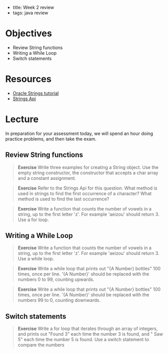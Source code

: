 - title: Week 2 review
- tags: java review

# Objectives
* Review String functions
* Writing a While Loop
* Switch statements

# Resources
* [Oracle Strings tutorial](https://docs.oracle.com/javase/tutorial/java/data/strings.html)
* [Strings Api](https://docs.oracle.com/javase/7/docs/api/java/lang/String.html)

# Lecture

In preparation for your assessment today, we will spend an hour doing practice
problems, and then take the exam.

## Review String functions

> **Exercise** Write three examples for creating a String object. Use the empty
string constructor, the constructor that accepts a char array and a constant
assignment.

> **Exercise** Refer to the Strings Api for this question. What method is used
in strings to find the first occurrence of a character? What method is used to
find the last occurrence?

> **Exercise** Write a function that counts the number of vowels in a string, up
to the first letter 'z'. For example 'aeizou' should return 3. Use a for loop.

## Writing a While Loop
> **Exercise** Write a function that counts the number of vowels in a string, up
to the first letter 'z'. For example 'aeizou' should return 3. Use a while loop.

> **Exercise** Write a while loop that prints out "{A Number} bottles" 100
times, once per line. '{A Number}' should be replaced with the numbers 0 to 99,
counting upwards.

> **Exercise** Write a while loop that prints out "{A Number} bottles" 100
times, once per line. '{A Number}' should be replaced with the numbers 99 to 0,
counting downwards.

## Switch statements
> **Exercise** Write a for loop that iterates through an array of integers, and
prints out "Found 3" each time the number 3 is found, and " Saw 5" each time
the number 5 is found. Use a switch statement to compare the numbers
